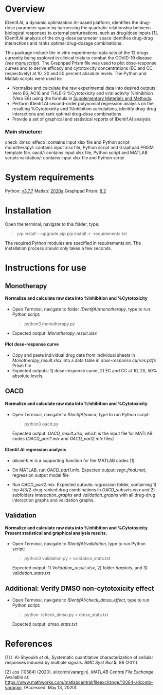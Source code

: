 # Overview

IDentif.AI, a dynamic optimization AI-based platform, identifies the drug-dose parameter space by harnessing the quadratic relationship between biological responses to external perturbations, such as drug/dose inputs [1]. IDentif.AI analysis of the drug-dose parameter space identifies drug-drug interactions and ranks optimal drug-dosage combinations.

This package include the in vitro experimental data sets of the 12 drugs currently being explored in clinical trials to combat the COVID-19 disease *(see [manuscript](https://www.medrxiv.org/content/10.1101/2020.05.04.20088104v1))*. The Graphpad Prism file was used to plot dose-response curves and to derive efficacy and cytotoxicity concentrations (EC and CC, respectively) at 10, 20 and 50 percent absolute levels. The Python and Matlab scripts were used to:
 - Normalise and calculate the raw experimental data into desired outputs: Vero E6, AC16 and THLE-2 %Cytotoxicity and viral activity %Inhibition (Vero E6) using the formula in [Supplementary Materials and Methods](https://www.medrxiv.org/content/10.1101/2020.05.04.20088104v1.supplementary-material).
 - Perform IDentif.AI second-order polynomial regression analysis on the resulting %Cytotoxicity and %Inhibition calculations, identify drug-drug interactions and rank optimal drug-dose combinations
 - Provide a set of graphical and statistical reports of IDentif.AI analysis


### Main structure:

check_dmso_effect/: contains input xlsx file and Python script
monotherapy/: contains input xlsx file, Python script and Graphpad PRISM template file. 
oacd/: contains input xlsx file, Python script and MATLAB scripts 
validation/: contains input xlsx file and Python script 


# System requirements

Python:    [v3.7.7](https://www.python.org/downloads/release/python-377/)
Matlab: [2020a](https://www.mathworks.com/downloads/)
Graphpad Prism: [8.2](https://www.graphpad.com/scientific-software/prism/)

# Installation

Open the terminal, navigate to this folder, type:
>pip install --upgrade pip
>pip install -r -requirements.txt

The required Python modules are specified in requirements.txt. The installation process should only takes a few seconds.


# Instructions for use

## Monotherapy
#### Normalize and calculate raw data into %Inhibition and %Cytotoxicity
 - Open Terminal, navigate to folder *IDentifAI/monotherapy*, type to run Python script:
	>python3 monotherapy.py
	
 - Expected output: *Monotherapy_result.xlsx*
 
#### Plot dose-response curve
 - Copy and paste individual drug data from individual sheets in *Monotherapy_result.xlsx* into a data table in *dose-response curves.pzfx* Prism file
 - Expected outputs: 1) dose-response curve, 2) EC and CC at 10, 20, 50% absolute levels.

## OACD

#### Normalize and calculate raw data into %Inhibition and %Cytotoxicity
 - Open Terminal, navigate to *IDentifAI/oacd*, type to run Python script:
	>python3 oacd.py
	
	Expected output: *OACD_result.xlsx*, which is the input file for MATLAB codes (*OACD_part1.mlx* and *OACD_part2.mlx* files)

#### IDentif.AI regression analysis
- *allcomb.m* is a supporting function for the MATLAB codes [1]

- On MATLAB, run *OACD_part1.mlx*. 
	Expected output: *regr_final.mat*, regression output model file
	
- Run *OACD_part2.mlx*.
	Expected outputs: *regression* folder, containing 1) top 4/3/2-drug ranked drug combinations in *OACD_subsets.xlsx* and 2) subfolders *interaction_graphs* and *validation_graphs* with all drug-drug interaction graphs and validation graphs.


## Validation
#### Normalize and calculate raw data into %Inhibition and %Cytotoxicity. Present statistical and graphical analysis results.
 - Open Terminal, navigate to *IDentifAI/validation*, type to run Python script:
	>python3 validation.py > validation_stats.txt

	Expected output: 1) *Validation_result.xlsx*, 2) folder *barplots*, and 3) *validation_stats.txt*

## Additional: Verify DMSO non-cytotoxicity effect
- Open Terminal, navigate to *IDentifAI/check_dmso_effect*, type to run Python script:
	> python .\check_dmso.py > dmso_stats.txt

	Expected output: *dmso_stats.txt*


# References
[1] I. Al-Shyoukh _et al._, Systematic quantitative characterization of cellular responses induced by multiple signals. _BMC Syst Biol_ **5**, 88 (2011).

[2] Jos (10584) (2020). allcomb(varargin). *MATLAB Central File Exchange*. Available at: https://www.mathworks.com/matlabcentral/fileexchange/10064-allcomb-varargin. (Accessed: May 13, 2020).